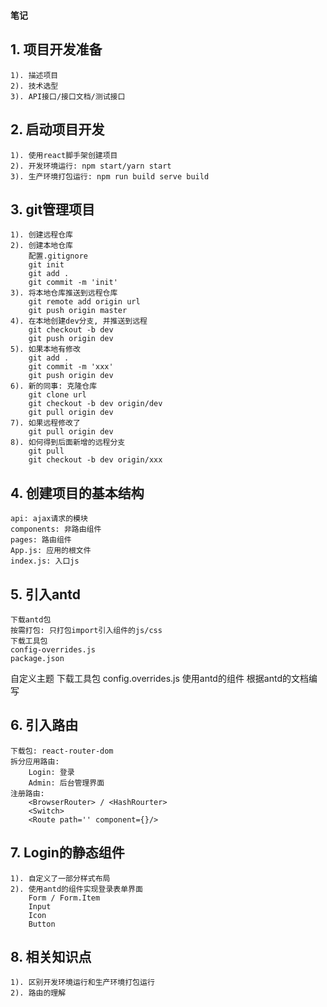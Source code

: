### `笔记`
## 1. 项目开发准备
    1). 描述项目
    2). 技术选型
    3). API接口/接口文档/测试接口

## 2. 启动项目开发
    1). 使用react脚手架创建项目
    2). 开发环境运行: npm start/yarn start
    3). 生产环境打包运行: npm run build serve build

## 3. git管理项目
    1). 创建远程仓库
    2). 创建本地仓库
        配置.gitignore
        git init
        git add .
        git commit -m 'init'
    3). 将本地仓库推送到远程仓库
        git remote add origin url
        git push origin master
    4). 在本地创建dev分支, 并推送到远程
        git checkout -b dev
        git push origin dev
    5). 如果本地有修改
        git add .
        git commit -m 'xxx'
        git push origin dev
    6). 新的同事: 克隆仓库
        git clone url
        git checkout -b dev origin/dev
        git pull origin dev
    7). 如果远程修改了
        git pull origin dev
    8). 如何得到后面新增的远程分支
        git pull
        git checkout -b dev origin/xxx
    
## 4. 创建项目的基本结构
    api: ajax请求的模块
    components: 非路由组件
    pages: 路由组件
    App.js: 应用的根文件
    index.js: 入口js

## 5. 引入antd
    下载antd包
    按需打包: 只打包import引入组件的js/css
    下载工具包
    config-overrides.js
    package.json
自定义主题
    下载工具包
    config.overrides.js
使用antd的组件
    根据antd的文档编写

## 6. 引入路由
    下载包: react-router-dom
    拆分应用路由:
        Login: 登录
        Admin: 后台管理界面
    注册路由:
        <BrowserRouter> / <HashRourter>
        <Switch>
        <Route path='' component={}/>

## 7. Login的静态组件
    1). 自定义了一部分样式布局
    2). 使用antd的组件实现登录表单界面
        Form / Form.Item
        Input
        Icon
        Button

## 8. 相关知识点
    1). 区别开发环境运行和生产环境打包运行
    2). 路由的理解


